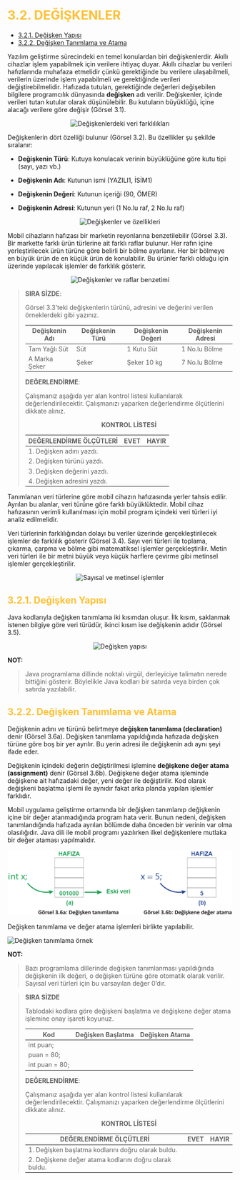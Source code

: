 <h1 style="color:#ffc034">3.2. DEĞİŞKENLER</h1>

- <a href="#3.2.1.">3.2.1. Değişken Yapısı</a>
- <a href="#3.2.2.">3.2.2. Değişken Tanımlama ve Atama</a>
  
Yazılım geliştirme sürecindeki en temel konulardan biri değişkenlerdir. Akıllı cihazlar işlem yapabilmek için verilere ihtiyaç duyar. Akıllı cihazlar bu verileri hafızlarında muhafaza etmelidir çünkü gerektiğinde bu verilere ulaşabilmeli, verilerin üzerinde işlem yapabilmeli ve gerektiğinde verileri değiştirebilmelidir. Hafızada tutulan, gerektiğinde değerleri değişebilen bilgilere programcılık dünyasında **değişken** adı verilir. Değişkenler, içinde verileri tutan kutular olarak düşünülebilir. Bu kutuların büyüklüğü, içine alacağı verilere göre değişir (Görsel 3.1). 
<div style="display:block;text-align:center">

![Değişkenlerdeki veri farklılıkları](./temel-komutlar/gorsel-3.1-degiskenlerdeki-veri-farkliliklari.png)
</div>

Değişkenlerin dört özelliği bulunur (Görsel 3.2). Bu özellikler şu şekilde sıralanır:

- **Değişkenin Türü**: Kutuya konulacak verinin büyüklüğüne göre kutu tipi (sayı, yazı vb.)

- **Değişkenin Adı**: Kutunun ismi (YAZILI1, İSİM1)
  
- **Değişkenin Değeri**: Kutunun içeriği (90, ÖMER)

- **Değişkenin Adresi**: Kutunun yeri (1 No.lu raf, 2 No.lu raf) 

<div style="display:block;text-align:center">

![Değişkenler ve özellikleri](./temel-komutlar/gorsel-3.2-degiskenler-ve-ozellikleri.png)
</div>

Mobil cihazların hafızası bir marketin reyonlarına benzetilebilir (Görsel 3.3). Bir markette farklı ürün türlerine ait farklı raflar bulunur. Her rafın içine yerleştirilecek ürün türüne göre belirli bir bölme ayarlanır. Her bir bölmeye en büyük ürün de en küçük ürün de konulabilir. Bu ürünler farklı olduğu için üzerinde yapılacak işlemler de farklılık gösterir.
<div style="display:block;text-align:center">

![Değişkenler ve raflar benzetimi](./temel-komutlar/gorsel-3.3-degiskenler-ve-raflar-benzetimi.png)
</div>

>**SIRA SİZDE**:
>
>Görsel 3.3’teki değişkenlerin türünü, adresini ve değerini verilen örneklerdeki gibi yazınız.
>
>| Değişkenin Adı | Değişkenin Türü | Değişkenin Değeri | Değişkenin Adresi |
>| -------------- | --------------- | ----------------- | ----------------- |
>| Tam Yağlı Süt  | Süt             | 1 Kutu Süt        | 1 No.lu Bölme     |
>| A Marka Şeker  | Şeker           | Şeker 10 kg       | 7 No.lu Bölme     |
>
>**DEĞERLENDİRME**:
>
>Çalışmanız aşağıda yer alan kontrol listesi kullanılarak değerlendirilecektir. Çalışmanızı yaparken değerlendirme ölçütlerini dikkate alınız.
>
><div style="text-align:center;"><b>KONTROL LİSTESİ</b></div>
>
>| DEĞERLENDİRME ÖLÇÜTLERİ     | EVET | HAYIR |
>| :--------------------------- | ---- | ----- |
>| 1. Değişken adını yazdı.    |
>| 2. Değişken türünü yazdı.   |
>| 3. Değişken değerini yazdı. |
>| 4. Değişken adresini yazdı. |

Tanımlanan veri türlerine göre mobil cihazın hafızasında yerler tahsis edilir. Ayrılan bu alanlar, veri türüne göre farklı büyüklüktedir. Mobil cihaz hafızasının verimli kullanılması için mobil program içindeki veri türleri iyi analiz edilmelidir.

Veri türlerinin farklılığından dolayı bu veriler üzerinde gerçekleştirilecek işlemler de farklılık gösterir (Görsel 3.4). Sayı veri türleri ile toplama, çıkarma, çarpma ve bölme gibi matematiksel işlemler gerçekleştirilir. Metin veri türleri ile bir metni büyük veya küçük harflere çevirme gibi metinsel işlemler gerçekleştirilir. 
<div style="display:block;text-align:center">

![Sayısal ve metinsel işlemler](./temel-komutlar/gorsel-3.4-sayisal-ve-metinsel-islemler.png)
</div>

<h2 id="3.2.1." style="color:#ffc034">3.2.1. Değişken Yapısı</h2>

Java kodlarıyla değişken tanımlama iki kısımdan oluşur. İlk kısım, saklanmak istenen bilgiye göre veri türüdür, ikinci kısım ise değişkenin adıdır (Görsel 3.5). 
<div style="display:block;text-align:center">

![Değişken yapısı](./temel-komutlar/gorsel-3.5-degisken-yapisi.png)
</div>

**NOT:**

>Java programlama dillinde noktalı virgül, derleyiciye talimatın nerede bittiğini gösterir. Böylelikle Java kodları bir satırda veya birden çok satırda yazılabilir.

<h2 id="3.2.2." style="color:#ffc034">3.2.2. Değişken Tanımlama ve Atama</h2>

Değişkenin adını ve türünü belirtmeye **değişken tanımlama (declaration)** denir (Görsel 3.6a). Değişken tanımlama yapıldığında hafızada değişken türüne göre boş bir yer ayrılır. Bu yerin adresi ile değişkenin adı aynı şeyi ifade eder.

Değişkenin içindeki değerin değiştirilmesi işlemine **değişkene değer atama (assignment)** denir (Görsel 3.6b). Değişkene değer atama işleminde değişkene ait hafızadaki değer, yeni değer ile değiştirilir. Kod olarak değişkeni başlatma işlemi ile aynıdır fakat arka planda yapılan işlemler farklıdır.

Mobil uygulama geliştirme ortamında bir değişken tanımlanıp değişkenin içine bir değer atanmadığında program hata verir. Bunun nedeni, değişken tanımlandığında hafızada ayrılan bölümde daha önceden bir verinin var olma olasılığıdır. Java dili ile mobil programı yazılırken ilkel değişkenlere mutlaka bir değer ataması yapılmalıdır.
<div style="display:block;text-align:center">

![Gorsel 3.6a-b](./temel-komutlar/gorsel-3.6a-degisken-tanimlama-gorsel-3.6b-degiskene-deger-atama.png)
</div>

Değişken tanımlama ve değer atama işlemleri birlikte yapılabilir. 

<img src="./temel-komutlar/degisgen-tanimlama-ornek.png" alt="Değişken tanımlama örnek" width="185px">


**NOT:**

>Bazı programlama dillerinde değişken tanımlanması yapıldığında değişkenin ilk değeri, o değişken türüne göre otomatik olarak verilir. Sayısal veri türleri için bu varsayılan değer 0’dır.

>**SIRA SİZDE**
>
>Tablodaki kodlara göre değişkeni başlatma ve değişkene değer atama işlemine onay işareti koyunuz.
>
>| Kod            | Değişken Başlatma | Değişken Atama |
>| -------------- | ----------------- | -------------- |
>| int puan;      |
>| puan = 80;     |
>| int puan = 80; |
>
>**DEĞERLENDİRME**: 
>
>Çalışmanız aşağıda yer alan kontrol listesi kullanılarak değerlendirilecektir. Çalışmanızı yaparken değerlendirme ölçütlerini dikkate alınız.
>
><div style="text-align:center;"><b>KONTROL LİSTESİ</b></div>
>
>| DEĞERLENDİRME ÖLÇÜTLERİ                                | EVET | HAYIR |
>| ------------------------------------------------------ | ---- | ----- |
>| 1. Değişken başlatma kodlarını doğru olarak buldu.     |
>| 2. Değişkene değer atama kodlarını doğru olarak buldu. |